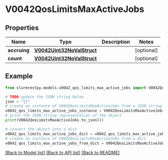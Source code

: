 # V0042QosLimitsMaxActiveJobs


## Properties

Name | Type | Description | Notes
------------ | ------------- | ------------- | -------------
**accruing** | [**V0042Uint32NoValStruct**](V0042Uint32NoValStruct.md) |  | [optional]
**count** | [**V0042Uint32NoValStruct**](V0042Uint32NoValStruct.md) |  | [optional]

## Example

```python
from slurmrestpy.models.v0042_qos_limits_max_active_jobs import V0042QosLimitsMaxActiveJobs

# TODO update the JSON string below
json = "{}"
# create an instance of V0042QosLimitsMaxActiveJobs from a JSON string
v0042_qos_limits_max_active_jobs_instance = V0042QosLimitsMaxActiveJobs.from_json(json)
# print the JSON string representation of the object
print(V0042QosLimitsMaxActiveJobs.to_json())

# convert the object into a dict
v0042_qos_limits_max_active_jobs_dict = v0042_qos_limits_max_active_jobs_instance.to_dict()
# create an instance of V0042QosLimitsMaxActiveJobs from a dict
v0042_qos_limits_max_active_jobs_from_dict = V0042QosLimitsMaxActiveJobs.from_dict(v0042_qos_limits_max_active_jobs_dict)
```
[[Back to Model list]](../README.md#documentation-for-models) [[Back to API list]](../README.md#documentation-for-api-endpoints) [[Back to README]](../README.md)



